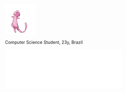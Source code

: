 
<img src="static/mew.gif" alt="mew" width="100"/>
<div>
  <p> Computer Science Student, 23y, Brazil </p>
</div>


![](static/vscode.svg)![](static/csharp.svg)![](static/java.svg)


